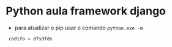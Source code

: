 # Python aula framework django

- para atualizar o pip usar o comando `python.exe -m`


```python
 codifo = dfsdfds
```